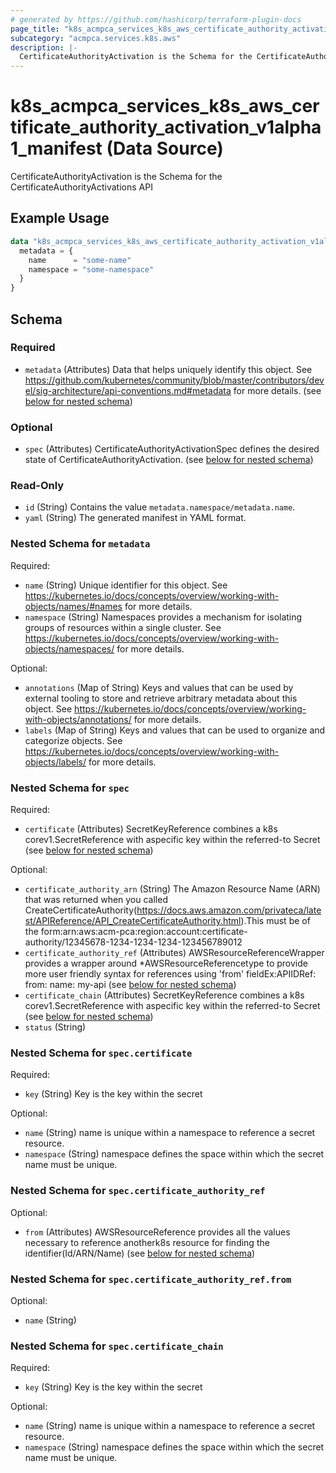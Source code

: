 ```yaml
---
# generated by https://github.com/hashicorp/terraform-plugin-docs
page_title: "k8s_acmpca_services_k8s_aws_certificate_authority_activation_v1alpha1_manifest Data Source - terraform-provider-k8s"
subcategory: "acmpca.services.k8s.aws"
description: |-
  CertificateAuthorityActivation is the Schema for the CertificateAuthorityActivations API
---
```


# k8s_acmpca_services_k8s_aws_certificate_authority_activation_v1alpha1_manifest (Data Source)

CertificateAuthorityActivation is the Schema for the CertificateAuthorityActivations API

## Example Usage

```terraform
data "k8s_acmpca_services_k8s_aws_certificate_authority_activation_v1alpha1_manifest" "example" {
  metadata = {
    name      = "some-name"
    namespace = "some-namespace"
  }
}
```

<!-- schema generated by tfplugindocs -->
## Schema

### Required

- `metadata` (Attributes) Data that helps uniquely identify this object. See https://github.com/kubernetes/community/blob/master/contributors/devel/sig-architecture/api-conventions.md#metadata for more details. (see [below for nested schema](#nestedatt--metadata))

### Optional

- `spec` (Attributes) CertificateAuthorityActivationSpec defines the desired state of CertificateAuthorityActivation. (see [below for nested schema](#nestedatt--spec))

### Read-Only

- `id` (String) Contains the value `metadata.namespace/metadata.name`.
- `yaml` (String) The generated manifest in YAML format.

<a id="nestedatt--metadata"></a>
### Nested Schema for `metadata`

Required:

- `name` (String) Unique identifier for this object. See https://kubernetes.io/docs/concepts/overview/working-with-objects/names/#names for more details.
- `namespace` (String) Namespaces provides a mechanism for isolating groups of resources within a single cluster. See https://kubernetes.io/docs/concepts/overview/working-with-objects/namespaces/ for more details.

Optional:

- `annotations` (Map of String) Keys and values that can be used by external tooling to store and retrieve arbitrary metadata about this object. See https://kubernetes.io/docs/concepts/overview/working-with-objects/annotations/ for more details.
- `labels` (Map of String) Keys and values that can be used to organize and categorize objects. See https://kubernetes.io/docs/concepts/overview/working-with-objects/labels/ for more details.


<a id="nestedatt--spec"></a>
### Nested Schema for `spec`

Required:

- `certificate` (Attributes) SecretKeyReference combines a k8s corev1.SecretReference with aspecific key within the referred-to Secret (see [below for nested schema](#nestedatt--spec--certificate))

Optional:

- `certificate_authority_arn` (String) The Amazon Resource Name (ARN) that was returned when you called CreateCertificateAuthority(https://docs.aws.amazon.com/privateca/latest/APIReference/API_CreateCertificateAuthority.html).This must be of the form:arn:aws:acm-pca:region:account:certificate-authority/12345678-1234-1234-1234-123456789012
- `certificate_authority_ref` (Attributes) AWSResourceReferenceWrapper provides a wrapper around *AWSResourceReferencetype to provide more user friendly syntax for references using 'from' fieldEx:APIIDRef:	from:	  name: my-api (see [below for nested schema](#nestedatt--spec--certificate_authority_ref))
- `certificate_chain` (Attributes) SecretKeyReference combines a k8s corev1.SecretReference with aspecific key within the referred-to Secret (see [below for nested schema](#nestedatt--spec--certificate_chain))
- `status` (String)

<a id="nestedatt--spec--certificate"></a>
### Nested Schema for `spec.certificate`

Required:

- `key` (String) Key is the key within the secret

Optional:

- `name` (String) name is unique within a namespace to reference a secret resource.
- `namespace` (String) namespace defines the space within which the secret name must be unique.


<a id="nestedatt--spec--certificate_authority_ref"></a>
### Nested Schema for `spec.certificate_authority_ref`

Optional:

- `from` (Attributes) AWSResourceReference provides all the values necessary to reference anotherk8s resource for finding the identifier(Id/ARN/Name) (see [below for nested schema](#nestedatt--spec--certificate_authority_ref--from))

<a id="nestedatt--spec--certificate_authority_ref--from"></a>
### Nested Schema for `spec.certificate_authority_ref.from`

Optional:

- `name` (String)



<a id="nestedatt--spec--certificate_chain"></a>
### Nested Schema for `spec.certificate_chain`

Required:

- `key` (String) Key is the key within the secret

Optional:

- `name` (String) name is unique within a namespace to reference a secret resource.
- `namespace` (String) namespace defines the space within which the secret name must be unique.
